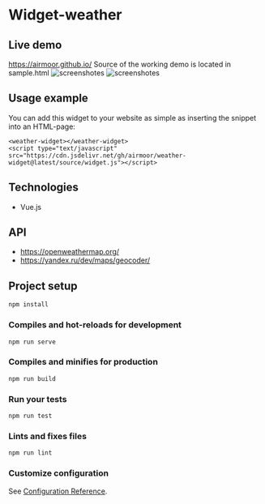 # Widget-weather


## Live demo 
https://airmoor.github.io/
Source of the working demo is located in sample.html
![screenshotes](ttps://github.com/airmoor/weather-widget/blob/master/screenshots/1.jpg)
![screenshotes](ttps://github.com/airmoor/weather-widget/blob/master/screenshots/2.jpg)

## Usage example
You can add this widget to your website as simple as inserting the snippet into an HTML-page:
```
<weather-widget></weather-widget>
<script type="text/javascript" src="https://cdn.jsdelivr.net/gh/airmoor/weather-widget@latest/source/widget.js"></script>
```

## Technologies
* Vue.js

## API
* https://openweathermap.org/
* https://yandex.ru/dev/maps/geocoder/

## Project setup
```
npm install
```

### Compiles and hot-reloads for development
```
npm run serve
```

### Compiles and minifies for production
```
npm run build
```

### Run your tests
```
npm run test
```

### Lints and fixes files
```
npm run lint
```

### Customize configuration
See [Configuration Reference](https://cli.vuejs.org/config/).

